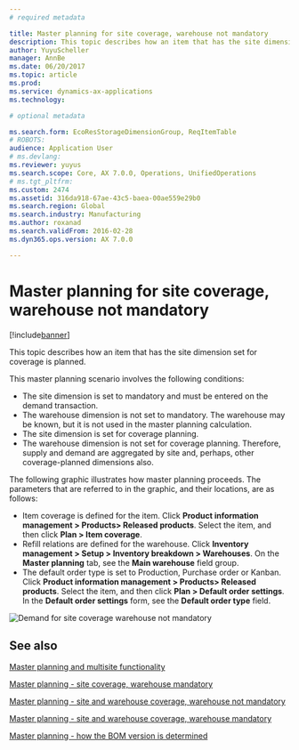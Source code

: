 ```yaml
---
# required metadata

title: Master planning for site coverage, warehouse not mandatory
description: This topic describes how an item that has the site dimension set for coverage is planned.
author: YuyuScheller
manager: AnnBe
ms.date: 06/20/2017
ms.topic: article
ms.prod: 
ms.service: dynamics-ax-applications
ms.technology: 

# optional metadata

ms.search.form: EcoResStorageDimensionGroup, ReqItemTable
# ROBOTS: 
audience: Application User
# ms.devlang: 
ms.reviewer: yuyus
ms.search.scope: Core, AX 7.0.0, Operations, UnifiedOperations
# ms.tgt_pltfrm: 
ms.custom: 2474
ms.assetid: 316da918-67ae-43c5-baea-00ae559e29b0
ms.search.region: Global
ms.search.industry: Manufacturing
ms.author: roxanad
ms.search.validFrom: 2016-02-28
ms.dyn365.ops.version: AX 7.0.0

---
```


# Master planning for site coverage, warehouse not mandatory

[!include[banner](../includes/banner.md)]


This topic describes how an item that has the site dimension set for coverage is planned.

This master planning scenario involves the following conditions:

-   The site dimension is set to mandatory and must be entered on the demand transaction.
-   The warehouse dimension is not set to mandatory. The warehouse may be known, but it is not used in the master planning calculation.
-   The site dimension is set for coverage planning.
-   The warehouse dimension is not set for coverage planning. Therefore, supply and demand are aggregated by site and, perhaps, other coverage-planned dimensions also.

The following graphic illustrates how master planning proceeds. The parameters that are referred to in the graphic, and their locations, are as follows:
-   Item coverage is defined for the item. Click **Product information management &gt; Products&gt; Released products**. Select the item, and then click **Plan &gt; Item coverage**.
-   Refill relations are defined for the warehouse. Click **Inventory management &gt; Setup &gt; Inventory breakdown &gt; Warehouses**. On the **Master planning** tab, see the **Main warehouse** field group.
-   The default order type is set to Production, Purchase order or Kanban. Click **Product information management &gt; Products&gt; Released products**. Select the item, and then click **Plan &gt; Default order settings**. In the **Default order settings** form, see the **Default order type** field.

![Demand for site coverage warehouse not mandatory](./media/multisitedemandexplosionscenarioforsitecoveragewarehousenotmandatory.jpg)



See also
--------

[Master planning and multisite functionality](master-plan-multisite-functionality.md)

[Master planning - site coverage, warehouse mandatory](master-plan-site-coverage-warehouse-mandatory.md)

[Master planning - site and warehouse coverage, warehouse not mandatory](master-plan-site-warehouse-coverage-warehouse-not-mandatory.md)

[Master planning - site and warehouse coverage, warehouse mandatory](master-plan-site-warehouse-coverage-warehouse-mandatory.md)

[Master planning - how the BOM version is determined](master-plan-bom-version-determined.md)



